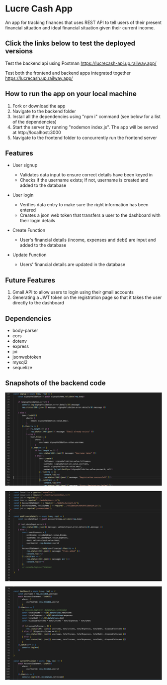 # Lucre Cash App 
An app for tracking finances that uses REST API to tell users of their present financial situation and ideal financial situation given their current income.


## Click the links below to test the deployed versions
Test the backend api using Postman https://lucrecash-api.up.railway.app/ 
    
Test both the frontend and backend apps integrated together https://lucrecash.up.railway.app/


## How to run the app on your local machine
1. Fork or download the app 
2. Navigate to the backend folder
3. Install all the dependencies using "npm i" command (see below for a list of the dependencies)
4. Start the server by running "nodemon index.js". The app will be served at http://localhost:3000
5. Navigate to the frontend folder to concurrently run the frontend server

## Features
- User signup
    - Validates data input to ensure correct details have been keyed in
    - Checks if the username exists; If not, username is created and added to the database

- User login
    - Verifies data entry to make sure the right information has been entered
    - Creates a json web token that transfers a user to the dashboard with their login details

- Create Function
    - User's financial details (income, expenses and debt) are input and added to the database

- Update Function
    - Users' financial details are updated in the database

## Future Features
1. Gmail API to allow users to login using their gmail accounts
2. Generating a JWT token on the registration page so that it takes the user directly to the dashboard

## Dependencies
- body-parser
- cors
- dotenv
- express
- joi
- jsonwebtoken
- mysql2
- sequelize

## Snapshots of the backend code
![alt text](https://github.com/adara-code/lucreCash_Backend_Serverside/blob/main/screenshots/screenshot1.png)


![alt text](https://github.com/adara-code/lucreCash_Backend_Serverside/blob/main/screenshots/screenshot2.png)


![alt text](https://github.com/adara-code/lucreCash_Backend_Serverside/blob/main/screenshots/screenshot3.png)
